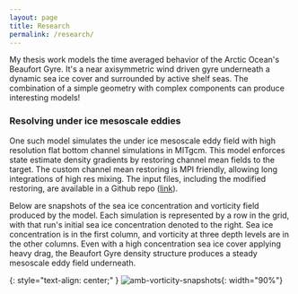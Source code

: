 ```yaml
---
layout: page
title: Research
permalink: /research/
---
```


My thesis work models the time averaged behavior of the Arctic Ocean's Beaufort Gyre.
It's a near axisymmetric wind driven gyre underneath a dynamic sea ice cover and
surrounded by active shelf seas. The combination of a simple geometry with complex
components can produce interesting models!

### Resolving under ice mesoscale eddies
One such model simulates the under ice mesoscale eddy field with high resolution flat bottom channel simulations in MITgcm. This model enforces state estimate density gradients by restoring channel mean fields to the target. The custom channel mean restoring is MPI friendly, allowing long integrations of high res mixing. The input files, including the modified restoring, are available in a Github repo ([link][amb-repo]).

Below are snapshots of the sea ice concentration and vorticity field produced by the model. Each simulation is represented by a row in the grid, with that run's initial sea ice concentration denoted to the right. Sea ice concentration is in the first column,  and vorticity at three depth levels are in the other columns. Even with a high concentration sea ice cover applying heavy drag, the Beaufort Gyre density structure produces a steady mesoscale eddy field underneath.

{: style="text-align: center;" }
![amb-vorticity-snapshots](/assets/figVortSnapshots-FullGrid.png){: width="90%"}


[amb-repo]: https://github.com/hmason13/ArcticMiddepthBI